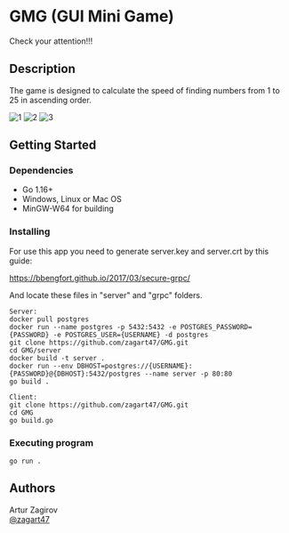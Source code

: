 # GMG (GUI Mini Game)

Check your attention!!!


## Description

The game is designed to calculate the speed of finding numbers from 1 to 25 in ascending order.

![1](https://user-images.githubusercontent.com/57867110/193422217-9e06a2d6-3532-4f01-b4b5-865e595337aa.png)
![2](https://user-images.githubusercontent.com/57867110/193422224-25741311-2805-402a-a7cb-3c267b2a6020.png)
![3](https://user-images.githubusercontent.com/57867110/193422230-261d0eda-2713-4aa2-b4db-621c55c57b95.png)


## Getting Started

### Dependencies

* Go 1.16+
* Windows, Linux or Mac OS
* MinGW-W64 for building

### Installing
For use this app you need to generate server.key and server.crt by this guide:

https://bbengfort.github.io/2017/03/secure-grpc/

And locate these files in "server" and "grpc" folders.

```
Server:
docker pull postgres
docker run --name postgres -p 5432:5432 -e POSTGRES_PASSWORD={PASSWORD} -e POSTGRES_USER={USERNAME} -d postgres
git clone https://github.com/zagart47/GMG.git
cd GMG/server
docker build -t server .
docker run --env DBHOST=postgres://{USERNAME}:{PASSWORD}@{DBHOST}:5432/postgres --name server -p 80:80
go build .
```

```
Client:
git clone https://github.com/zagart47/GMG.git
cd GMG
go build.go
```

### Executing program

```
go run .
```

## Authors

Artur Zagirov  
[@zagart47](https://t.me/zagart47)